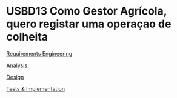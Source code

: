 # USBD13 Como Gestor Agrícola, quero registar uma operaçao de colheita
[Requirements Engineering](01.requirements-engineering/Readme.md)

[Analysis](02.analysis/Readme.md)

[Design](03.design/Readme.md)

[Tests & Implementation ](04.tests-and-implementation/Readme.md)

